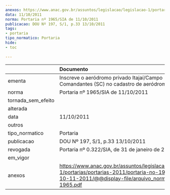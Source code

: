 ```yaml
---
anexos: https://www.anac.gov.br/assuntos/legislacao/legislacao-1/portarias/portarias-2011/portaria-no-1965-sia-de-10-11-2011/@@display-file/arquivo_norma/PA2011-1965.pdf
data: 11/10/2011
norma: Portaria nº 1965/SIA de 11/10/2011
publicacao: DOU Nº 197, S/1, p.33 13/10/2011
tags:
- portaria
tipo_normatico: Portaria
hide: 
- toc 
 
---
```


|                    | Documento                                                                                                                                                         |
|:-------------------|:------------------------------------------------------------------------------------------------------------------------------------------------------------------|
| ementa             | Inscreve o aeródromo privado Itajaí/Campo Comandantes (SC) no cadastro de aeródromos.                                                                             |
| norma              | Portaria nº 1965/SIA de 11/10/2011                                                                                                                                |
| tornada_sem_efeito |                                                                                                                                                                   |
| alterada           |                                                                                                                                                                   |
| data               | 11/10/2011                                                                                                                                                        |
| outros             |                                                                                                                                                                   |
| tipo_normatico     | Portaria                                                                                                                                                          |
| publicacao         | DOU Nº 197, S/1, p.33 13/10/2011                                                                                                                                  |
| revogada           | Portaria nº 0.322/SIA, de 31 de janeiro de 2019.                                                                                                                  |
| em_vigor           |                                                                                                                                                                   |
| anexos             | https://www.anac.gov.br/assuntos/legislacao/legislacao-1/portarias/portarias-2011/portaria-no-1965-sia-de-10-11-2011/@@display-file/arquivo_norma/PA2011-1965.pdf |